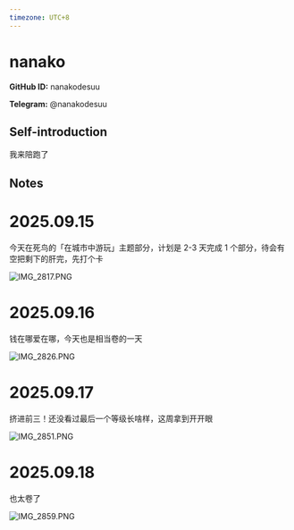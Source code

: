 ```yaml
---
timezone: UTC+8
---
```


# nanako

**GitHub ID:** nanakodesuu

**Telegram:** @nanakodesuu

## Self-introduction

我来陪跑了

## Notes
<!-- Content_START -->
# 2025.09.15
<!-- DAILY_CHECKIN_2025-09-15_START -->
今天在死鸟的「在城市中游玩」主题部分，计划是 2-3 天完成 1 个部分，待会有空把剩下的肝完，先打个卡

![IMG_2817.PNG](https://raw.githubusercontent.com/IntensiveCoLearning/english_3rd/main/assets/nanakodesuu/images/2025-09-15-1757942278611-IMG_2817.PNG)
<!-- DAILY_CHECKIN_2025-09-15_END -->


# 2025.09.16
<!-- DAILY_CHECKIN_2025-09-16_START -->
钱在哪爱在哪，今天也是相当卷的一天

![IMG_2826.PNG](https://raw.githubusercontent.com/IntensiveCoLearning/english_3rd/main/assets/nanakodesuu/images/2025-09-16-1758028527159-IMG_2826.PNG)
<!-- DAILY_CHECKIN_2025-09-16_END -->


# 2025.09.17
<!-- DAILY_CHECKIN_2025-09-17_START -->
挤进前三！还没看过最后一个等级长啥样，这周拿到开开眼

![IMG_2851.PNG](https://raw.githubusercontent.com/IntensiveCoLearning/english_3rd/main/assets/nanakodesuu/images/2025-09-17-1758116565276-IMG_2851.PNG)
<!-- DAILY_CHECKIN_2025-09-17_END -->


# 2025.09.18
<!-- DAILY_CHECKIN_2025-09-18_START -->
也太卷了

![IMG_2859.PNG](https://raw.githubusercontent.com/IntensiveCoLearning/english_3rd/main/assets/nanakodesuu/images/2025-09-18-1758201819216-IMG_2859.PNG)
<!-- DAILY_CHECKIN_2025-09-18_END -->
<!-- Content_END -->
